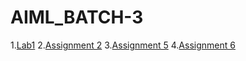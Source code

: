 # AIML_BATCH-3
1.[Lab1](https://github.com/PadidalaHimabindu/AIML_BATCH-3/blob/main/Untitled1.ipynb)
2.[Assignment 2](https://github.com/PadidalaHimabindu/AIML_BATCH-3/blob/main/Assignment2.ipynb)
3.[Assignment 5](https://github.com/PadidalaHimabindu/AIML_BATCH-3/blob/main/Assignment5.ipynb)
4.[Assignment 6](https://github.com/PadidalaHimabindu/AIML_BATCH-3/blob/main/Assignment_6.ipynb)
